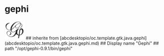 # gephi
<img src='icons/gephi.svg' height='64px' width='64px'>
## inherite from
[abcdesktopio/oc.template.gtk.java.gephi](abcdesktopio/oc.template.gtk.java.gephi.md)
## Display name
"Gephi"
## path
"/opt/gephi-0.9.1/bin/gephi"
